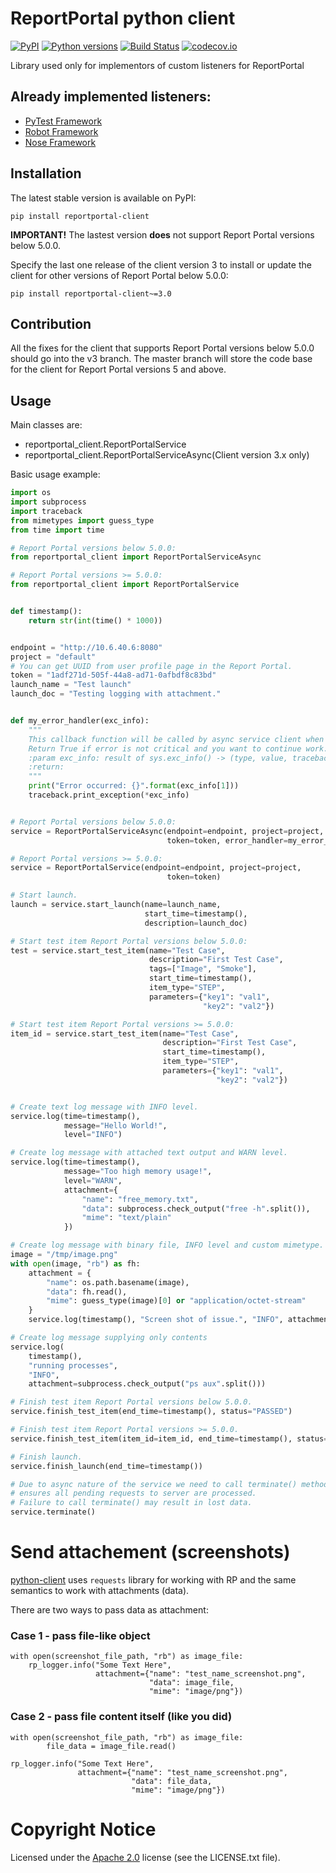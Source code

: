# ReportPortal python client

[![PyPI](https://img.shields.io/pypi/v/reportportal-client.svg?maxAge=259200)](https://pypi.python.org/pypi/reportportal-client)
[![Python versions](https://img.shields.io/pypi/pyversions/reportportal-client.svg)](https://pypi.org/project/reportportal-client)
[![Build Status](https://github.com/reportportal/client-Python/actions/workflows/tests.yml/badge.svg)](https://github.com/reportportal/client-Python/actions/workflows/tests.yml)
[![codecov.io](https://codecov.io/gh/reportportal/client-Python/branch/master/graph/badge.svg)](https://codecov.io/gh/reportportal/client-Python)

Library used only for implementors of custom listeners for ReportPortal


## Already implemented listeners:

- [PyTest Framework](https://github.com/reportportal/agent-python-pytest)
- [Robot Framework](https://github.com/reportportal/agent-Python-RobotFramework)
- [Nose Framework](https://github.com/reportportal/agent-python-nosetests)


## Installation

The latest stable version is available on PyPI:

```
pip install reportportal-client
```

**IMPORTANT!**
The lastest version **does** not support Report Portal versions below 5.0.0.

Specify the last one release of the client version 3 to install or update the client for other versions of Report Portal below 5.0.0:

```
pip install reportportal-client~=3.0
```


## Contribution

All the fixes for the client that supports Report Portal versions below 5.0.0 should go into the v3 branch.
The master branch will store the code base for the client for Report Portal versions 5 and above.


## Usage

Main classes are:

- reportportal_client.ReportPortalService
- reportportal_client.ReportPortalServiceAsync(Client version 3.x only)

Basic usage example:

```python
import os
import subprocess
import traceback
from mimetypes import guess_type
from time import time

# Report Portal versions below 5.0.0:
from reportportal_client import ReportPortalServiceAsync

# Report Portal versions >= 5.0.0:
from reportportal_client import ReportPortalService


def timestamp():
    return str(int(time() * 1000))


endpoint = "http://10.6.40.6:8080"
project = "default"
# You can get UUID from user profile page in the Report Portal.
token = "1adf271d-505f-44a8-ad71-0afbdf8c83bd"
launch_name = "Test launch"
launch_doc = "Testing logging with attachment."


def my_error_handler(exc_info):
    """
    This callback function will be called by async service client when error occurs.
    Return True if error is not critical and you want to continue work.
    :param exc_info: result of sys.exc_info() -> (type, value, traceback)
    :return:
    """
    print("Error occurred: {}".format(exc_info[1]))
    traceback.print_exception(*exc_info)


# Report Portal versions below 5.0.0:
service = ReportPortalServiceAsync(endpoint=endpoint, project=project,
                                   token=token, error_handler=my_error_handler)

# Report Portal versions >= 5.0.0:
service = ReportPortalService(endpoint=endpoint, project=project,
                                   token=token)

# Start launch.
launch = service.start_launch(name=launch_name,
                              start_time=timestamp(),
                              description=launch_doc)

# Start test item Report Portal versions below 5.0.0:
test = service.start_test_item(name="Test Case",
                               description="First Test Case",
                               tags=["Image", "Smoke"],
                               start_time=timestamp(),
                               item_type="STEP",
                               parameters={"key1": "val1",
                                           "key2": "val2"})

# Start test item Report Portal versions >= 5.0.0:
item_id = service.start_test_item(name="Test Case",
                                  description="First Test Case",
                                  start_time=timestamp(),
                                  item_type="STEP",
                                  parameters={"key1": "val1",
                                              "key2": "val2"})


# Create text log message with INFO level.
service.log(time=timestamp(),
            message="Hello World!",
            level="INFO")

# Create log message with attached text output and WARN level.
service.log(time=timestamp(),
            message="Too high memory usage!",
            level="WARN",
            attachment={
                "name": "free_memory.txt",
                "data": subprocess.check_output("free -h".split()),
                "mime": "text/plain"
            })

# Create log message with binary file, INFO level and custom mimetype.
image = "/tmp/image.png"
with open(image, "rb") as fh:
    attachment = {
        "name": os.path.basename(image),
        "data": fh.read(),
        "mime": guess_type(image)[0] or "application/octet-stream"
    }
    service.log(timestamp(), "Screen shot of issue.", "INFO", attachment)

# Create log message supplying only contents
service.log(
    timestamp(),
    "running processes",
    "INFO",
    attachment=subprocess.check_output("ps aux".split()))

# Finish test item Report Portal versions below 5.0.0.
service.finish_test_item(end_time=timestamp(), status="PASSED")

# Finish test item Report Portal versions >= 5.0.0.
service.finish_test_item(item_id=item_id, end_time=timestamp(), status="PASSED")

# Finish launch.
service.finish_launch(end_time=timestamp())

# Due to async nature of the service we need to call terminate() method which
# ensures all pending requests to server are processed.
# Failure to call terminate() may result in lost data.
service.terminate()
```


# Send attachement (screenshots)

[python-client](https://github.com/reportportal/client-Python/blob/64550693ec9c198b439f8f6e8b23413812d9adf1/reportportal_client/service.py#L259) uses `requests` library for working with RP and the same semantics to work with attachments (data).

There are two ways to pass data as attachment:

### Case 1 - pass file-like object
```
with open(screenshot_file_path, "rb") as image_file:
    rp_logger.info("Some Text Here",
                   attachment={"name": "test_name_screenshot.png",
                               "data": image_file,
                               "mime": "image/png"})
```

### Case 2 - pass file content itself (like you did)
```
with open(screenshot_file_path, "rb") as image_file:
        file_data = image_file.read()

rp_logger.info("Some Text Here",
               attachment={"name": "test_name_screenshot.png",
                           "data": file_data,
                           "mime": "image/png"})
```


# Copyright Notice

Licensed under the [Apache 2.0](https://www.apache.org/licenses/LICENSE-2.0)
license (see the LICENSE.txt file).
